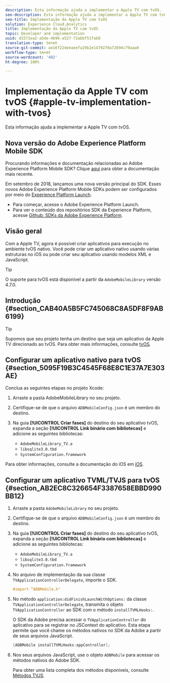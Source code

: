 ```yaml
---
description: Esta informação ajuda a implementar a Apple TV com tvOS.
seo-description: Esta informação ajuda a implementar a Apple TV com tvOS.
seo-title: Implementação da Apple TV com tvOS
solution: Experience Cloud,Analytics
title: Implementação da Apple TV com tvOS
topic: Developer and implementation
uuid: d1571ea2-a5de-4b96-a527-72abbf51fab8
translation-type: tm+mt
source-git-commit: ae16f224eeaeefa29b2e1479270a72694c79aaa0
workflow-type: tm+mt
source-wordcount: '402'
ht-degree: 100%

---
```



# Implementação da Apple TV com tvOS {#apple-tv-implementation-with-tvos}

Esta informação ajuda a implementar a Apple TV com tvOS.

## Nova versão do Adobe Experience Platform Mobile SDK

Procurando informações e documentação relacionadas ao Adobe Experience Platform Mobile SDK? Clique [aqui](https://aep-sdks.gitbook.io/docs/) para obter a documentação mais recente.

Em setembro de 2018, lançamos uma nova versão principal do SDK. Esses novos Adobe Experience Platform Mobile SDKs podem ser configurados por meio do [Experience Platform Launch](https://www.adobe.com/br/experience-platform/launch.html).

* Para começar, acesse o Adobe Experience Platform Launch.
* Para ver o conteúdo dos repositórios SDK da Experience Platform, acesse [Github: SDKs da Adobe Experience Platform](https://github.com/Adobe-Marketing-Cloud/acp-sdks).

## Visão geral

Com a Apple TV, agora é possível criar aplicativos para execução no ambiente tvOS nativo. Você pode criar um aplicativo nativo usando várias estruturas no iOS ou pode criar seu aplicativo usando modelos XML e JavaScript.

>[!TIP]
>
>O suporte para tvOS está disponível a partir da `AdobeMobileLibrary` versão 4.7.0.

## Introdução {#section_CAB40A5B5FC745068C8A5DF8F9AB6199}

>[!TIP]
>
>Supomos que seu projeto tenha um destino que seja um aplicativo da Apple TV direcionado ao tvOS. Para obter mais informações, consulte [tvOS](https://developer.apple.com/tvos/documentation/).

## Configurar um aplicativo nativo para tvOS {#section_5095F19B3C4545F68E8C1E37A7E303AE}

Conclua as seguintes etapas no projeto Xcode:

1. Arraste a pasta AdobeMobileLibrary no seu projeto.
1. Certifique-se de que o arquivo `ADBMobileConfig.json` é um membro do destino.
1. Na guia **[!UICONTROL Criar fases]** do destino do seu aplicativo tvOS, expanda a seção **[!UICONTROL Link binário com bibliotecas]** e adicione as seguintes bibliotecas:

   * `AdobeMobileLibrary_TV.a`
   * `libsqlite3.0.tbd`
   * `SystemConfiguration.framework`

Para obter informações, consulte a documentação do iOS em [iOS](https://developer.apple.com/ios/resources/).

## Configurar um aplicativo TVML/TVJS para tvOS {#section_AB2EC8C326654F3387658EBBD990BB12}

1. Arraste a pasta `AdobeMobileLibrary` no seu projeto.
1. Certifique-se de que o arquivo `ADBMobileConfig.json` é um membro do destino.
1. Na guia **[!UICONTROL Criar fases]** do destino do seu aplicativo tvOS, expanda a seção **[!UICONTROL Link binário com bibliotecas]** e adicione as seguintes bibliotecas:

   * `AdobeMobileLibrary_TV.a`
   * `libsqlite3.0.tbd`
   * `SystemConfiguration.framework`

1. No arquivo de implementação da sua classe `TVApplicationControllerDelegate`, importe o SDK.

   ```objective-c
   #import “ADBMobile.h"
   ```

1. No método `application:didFinishLaunchWithOptions:` da classe `TVApplicationControllerDelegate`, transmita o objeto `TVApplicationController` ao SDK com o método `installTVMLHooks:`.

   O SDK da Adobe precisa acessar o `TVApplicationController` do aplicativo para se registrar no JSContext do aplicativo. Esta etapa permite que você chame os métodos nativos no SDK da Adobe a partir de seus arquivos JavaScript.

   ```objective-c
   [ADBMobile installTVMLHooks:appController];
   ```

1. Nos seus arquivos JavaScript, use o objeto `ADBMobile` para acessar os métodos nativos do Adobe SDK.

   Para obter uma lista completa dos métodos disponíveis, consulte [Métodos TVJS](/help/ios/apple-tv-implementation-tvos/tvjs-methods.md).

